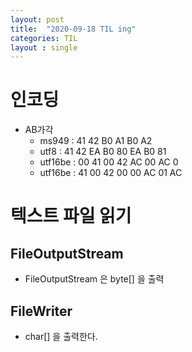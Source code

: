 ```yaml
---
layout: post
title:  "2020-09-18 TIL ing"
categories: TIL
layout : single
---
```


# 인코딩
- AB가각
    - ms949 : 41 42 B0 A1 B0 A2
    - utf8 : 41 42 EA B0 80 EA B0 81 
    - utf16be : 00 41 00 42 AC 00 AC 0
    - utf16be : 41 00 42 00 00 AC 01 AC

# 텍스트 파일 읽기

## FileOutputStream
- FileOutputStream 은 byte[] 을 출력

## FileWriter
- char[] 을 출력한다.
